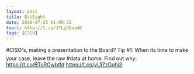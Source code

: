 ```yaml
---
layout: post
title: BitSight
date: 2018-07-25 01:00:22
tourl: http://t.co/J7LgGQuadK
tags: [CISO]
---
```

#CISO's, making a presentation to the Board? Tip #1: When its time to make your case, leave the raw #data at home. Find out why: https://t.co/BTuROwbtfd https://t.co/yUl7zGqhi3